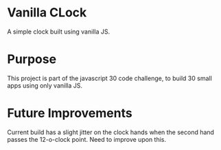 # Vanilla CLock
A simple clock built using vanilla JS.

# Purpose
This project is part of the javascript 30 code challenge, to build 30 small apps using only vanilla JS.

# Future Improvements
Current build has a slight jitter on the clock hands when the second hand passes the 12-o-clock point. Need to improve upon this.
